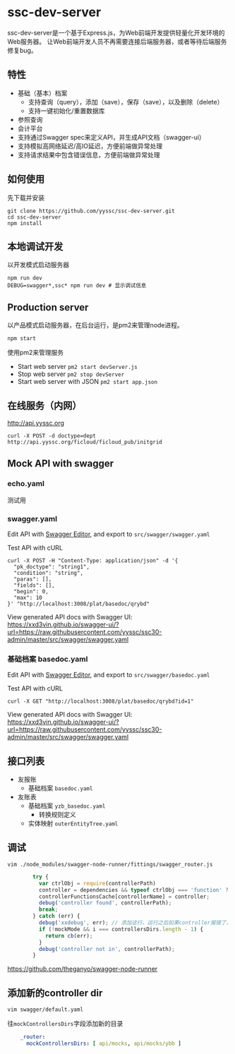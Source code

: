 # ssc-dev-server

ssc-dev-server是一个基于Express.js，为Web前端开发提供轻量化开发环境的Web服务器。
让Web前端开发人员不再需要连接后端服务器，或者等待后端服务修复bug。

## 特性

- 基础（基本）档案
  - 支持查询（query），添加（save），保存（save），以及删除（delete）
  - 支持一键初始化/重置数据库
- 参照查询
- 会计平台
- 支持通过Swagger spec来定义API，并生成API文档（swagger-ui）
- 支持模拟高网络延迟/高IO延迟，方便前端做异常处理
- 支持请求结果中包含错误信息，方便前端做异常处理

## 如何使用

先下载并安装

```
git clone https://github.com/yyssc/ssc-dev-server.git
cd ssc-dev-server
npm install
```

## 本地调试开发

以开发模式启动服务器

```
npm run dev
DEBUG=swagger*,ssc* npm run dev # 显示调试信息
```

## Production server

以产品模式启动服务器，在后台运行，是pm2来管理node进程。

```
npm start
```

使用pm2来管理服务

- Start web server `pm2 start devServer.js`
- Stop web server `pm2 stop devServer`
- Start web server with JSON `pm2 start app.json`

## 在线服务（内网）

http://api.yyssc.org

```
curl -X POST -d doctype=dept http://api.yyssc.org/ficloud/ficloud_pub/initgrid
```

## Mock API with swagger

### echo.yaml

测试用

### swagger.yaml

Edit API with [Swagger Editor](http://editor.swagger.io/), and export to `src/swagger/swagger.yaml`

Test API with cURL

```
curl -X POST -H "Content-Type: application/json" -d '{
  "pk_doctype": "string1",
  "condition": "string",
  "paras": [],
  "fields": [],
  "begin": 0,
  "max": 10
}' "http://localhost:3008/plat/basedoc/qrybd"
```

View generated API docs with Swagger UI: https://xxd3vin.github.io/swagger-ui/?url=https://raw.githubusercontent.com/yyssc/ssc30-admin/master/src/swagger/swagger.yaml

### 基础档案 basedoc.yaml

Edit API with [Swagger Editor](http://editor.swagger.io/), and export to `src/swagger/basedoc.yaml`

Test API with cURL

```
curl -X GET "http://localhost:3008/plat/basedoc/qrybd?id=1"
```

View generated API docs with Swagger UI: https://xxd3vin.github.io/swagger-ui/?url=https://raw.githubusercontent.com/yyssc/ssc30-admin/master/src/swagger/swagger.yaml

## 接口列表

- 友报账
  - 基础档案 `basedoc.yaml`
- 友账表
  - 基础档案 `yzb_basedoc.yaml`
    - 转换规则定义
  - 实体映射 `outerEntityTree.yaml`

## 调试

```
vim ./node_modules/swagger-node-runner/fittings/swagger_router.js
```

```js
        try {
          var ctrlObj = require(controllerPath)
          controller = dependencies && typeof ctrlObj === 'function' ? ctrlObj(dependencies) : ctrlObj
          controllerFunctionsCache[controllerName] = controller;
          debug('controller found', controllerPath);
          break;
        } catch (err) {
          debug('xxdebug', err); // 添加这行，运行之后如果controller报错了，可以在terminal中看到
          if (!mockMode && i === controllersDirs.length - 1) {
            return cb(err);
          }
          debug('controller not in', controllerPath);
        }
```

https://github.com/theganyo/swagger-node-runner

## 添加新的controller dir

```
vim swagger/default.yaml
```

往`mockControllersDirs`字段添加新的目录

```yaml
    _router:
      mockControllersDirs: [ api/mocks, api/mocks/ybb ]
```